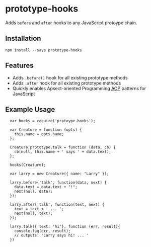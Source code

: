 # prototype-hooks

Adds `before` and `after` hooks to any JavaScript protoype chain.

## Installation

```
npm install --save prototype-hooks
```

## Features

  - Adds `.before()` hook for all existing prototype methods
  - Adds `.after` hook for all existing prototype methods
  - Quickly enables Apsect-oriented Programming [AOP](https://en.wikipedia.org/wiki/Aspect-oriented_programming) patterns for JavaScript

## Example Usage

```
  var hooks = require('protoype-hooks');
 
  var Creature = function (opts) {
    this.name = opts.name;
  };
  
  Creature.prototype.talk = function (data, cb) {
    cb(null, this.name + ' says ' + data.text);
  };
  
  hooks(Creature);
  
  var larry = new Creature({ name: "Larry" });

  larry.before('talk', function(data, next) {
    data.text = data.text + "!";
    next(null, data);
  });

  larry.after('talk', function(text, next) {
    text = text + ' ... ';
    next(null, text);
  });
  
  larry.talk({ text: 'hi'}, function (err, result){
    console.log(err, result);
    // outputs: 'Larry says hi! ... '
  })

```